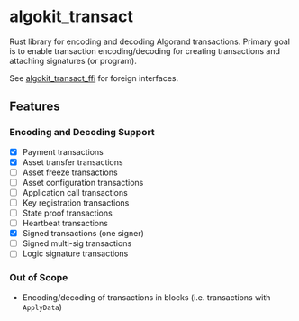 # algokit_transact

Rust library for encoding and decoding Algorand transactions. Primary goal is to enable transaction encoding/decoding for creating transactions and attaching signatures (or program).

See [algokit_transact_ffi](../algokit_transact_ffi/) for foreign interfaces.

## Features

### Encoding and Decoding Support

- [x] Payment transactions
- [x] Asset transfer transactions
- [ ] Asset freeze transactions
- [ ] Asset configuration transactions
- [ ] Application call transactions
- [ ] Key registration transactions
- [ ] State proof transactions
- [ ] Heartbeat transactions
- [x] Signed transactions (one signer)
- [ ] Signed multi-sig transactions
- [ ] Logic signature transactions

### Out of Scope

- Encoding/decoding of transactions in blocks (i.e. transactions with `ApplyData`)
